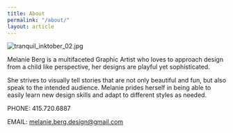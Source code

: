 ```yaml
---
title: About
permalink: "/about/"
layout: article
---
```


![tranquil_inktober_02.jpg](/uploads/tranquil_inktober_02.jpg)

Melanie Berg is  a multifaceted Graphic Artist who loves to approach design from a child like perspective, her designs are playful yet sophisticated. 

She strives to visually tell stories that are not only beautiful and fun, but also speak to the intended audience. Melanie prides herself in being able to easily learn new design skills and adapt to different styles as needed.

PHONE: 415.720.6887

EMAIL: melanie.berg.design@gmail.com